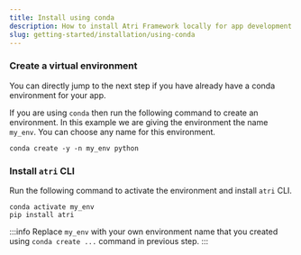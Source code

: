 ```yaml
---
title: Install using conda
description: How to install Atri Framework locally for app development
slug: getting-started/installation/using-conda
---
```


### Create a virtual environment

You can directly jump to the next step if you have already have a conda environment for your app.

If you are using `conda` then run the following command to create an environment. In this example we are giving the environment the name `my_env`. You can choose any name for this environment.

```
conda create -y -n my_env python
```

### Install `atri` CLI

Run the following command to activate the environment and install `atri` CLI.

```
conda activate my_env
pip install atri
```

:::info
Replace `my_env` with your own environment name that you created using `conda create ...` command in previous step.
:::

